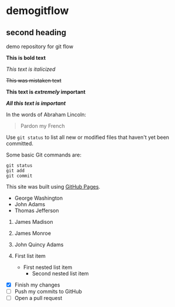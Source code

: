 # demogitflow

## second heading
demo repository for git flow

**This is bold text**

*This text is italicized*

~~This was mistaken text~~

**This text is _extremely_ important**

***All this text is important***

In the words of Abraham Lincoln:

> Pardon my French

Use `git status` to list all new or modified files that haven't yet been committed.

Some basic Git commands are:
```
git status
git add
git commit
```

This site was built using [GitHub Pages](https://pages.github.com/).

- George Washington
- John Adams
- Thomas Jefferson

1. James Madison
2. James Monroe
3. John Quincy Adams

1. First list item
   - First nested list item
     - Second nested list item
     
- [x] Finish my changes
- [ ] Push my commits to GitHub
- [ ] Open a pull request
